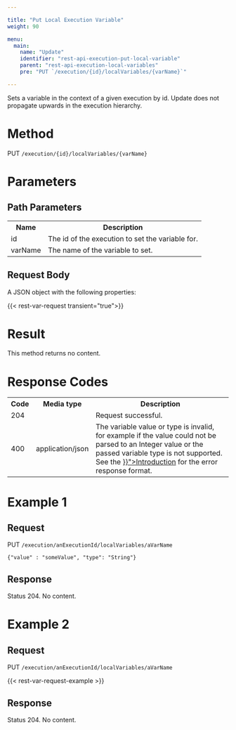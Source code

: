 ```yaml
---

title: "Put Local Execution Variable"
weight: 90

menu:
  main:
    name: "Update"
    identifier: "rest-api-execution-put-local-variable"
    parent: "rest-api-execution-local-variables"
    pre: "PUT `/execution/{id}/localVariables/{varName}`"

---
```



Sets a variable in the context of a given execution by id. Update does not propagate upwards in the execution hierarchy.


# Method

PUT `/execution/{id}/localVariables/{varName}`


# Parameters

## Path Parameters

<table class="table table-striped">
  <tr>
    <th>Name</th>
    <th>Description</th>
  </tr>
  <tr>
    <td>id</td>
    <td>The id of the execution to set the variable for.</td>
  </tr>
  <tr>
    <td>varName</td>
    <td>The name of the variable to set.</td>
  </tr>
</table>

## Request Body

A JSON object with the following properties:

{{< rest-var-request transient="true">}}


# Result

This method returns no content.


# Response Codes

<table class="table table-striped">
  <tr>
    <th>Code</th>
    <th>Media type</th>
    <th>Description</th>
  </tr>
  <tr>
    <td>204</td>
    <td></td>
    <td>Request successful.</td>
  </tr>
  <tr>
    <td>400</td>
    <td>application/json</td>
    <td>The variable value or type is invalid, for example if the value could not be parsed to an Integer value or the passed variable type is not supported. See the <a href="{{< relref "reference/rest/overview/index.md#error-handling" >}}">Introduction</a> for the error response format.</td>
  </tr>
</table>


# Example 1

## Request

PUT `/execution/anExecutionId/localVariables/aVarName`

    {"value" : "someValue", "type": "String"}

## Response

Status 204. No content.


# Example 2

## Request

PUT `/execution/anExecutionId/localVariables/aVarName`

{{< rest-var-request-example >}}

## Response

Status 204. No content.
